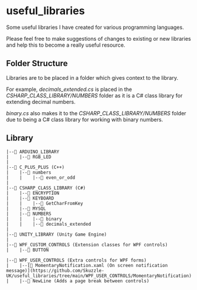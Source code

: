 # useful_libraries
 Some useful libraries I have created for various programming languages.

 Please feel free to make suggestions of changes to existing or new libraries and help this to become a really useful resource.

 ## Folder Structure
 Libraries are to be placed in a folder which gives context to the library.

 For example, *decimals_extended.cs* is placed in the *CSHARP_CLASS_LIBRARY/NUMBERS* folder as it is a C# class library for extending decimal numbers.

 *binary.cs* also makes it to the *CSHARP_CLASS_LIBRARY/NUMBERS* folder due to being a C# class library for working with binary numbers.

## Library
```
|--📂 ARDUINO_LIBRARY
|    |--📂 RGB_LED
|
|--📂 C_PLUS_PLUS (C++)
|    |--📂 numbers
|    |    |--📂 even_or_odd
|
|--📂 CSHARP_CLASS_LIBRARY (C#)
|    |--📂 ENCRYPTION
|    |--📂 KEYBOARD
|    |    |--📂 GetCharFromKey
|    |--📂 MYSQL
|    |--📂 NUMBERS
|    |    |--📂 binary
|    |    |--📂 decimals_extended
|
|--📂 UNITY_LIBRARY (Unity Game Engine)
|
|--📂 WPF_CUSTOM_CONTROLS (Extension classes for WPF controls)
|    |--📂 BUTTON

|--📂 WPF_USER_CONTROLS (Extra controls for WPF forms)
|    |--[📂 MomentaryNotification.xaml (On screen notification message)](https://github.com/Skuzzle-UK/useful_libraries/tree/main/WPF_USER_CONTROLS/MomentaryNotification)
|    |--📂 NewLine (Adds a page break between controls)
```
